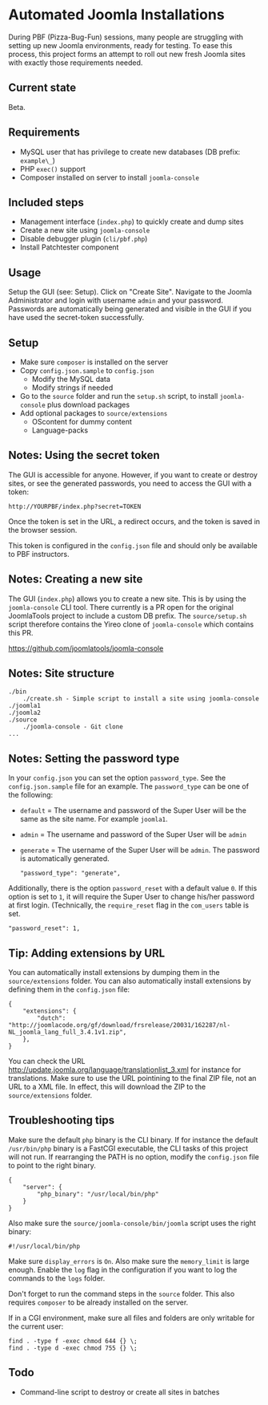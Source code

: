 # Automated Joomla Installations
During PBF (Pizza-Bug-Fun) sessions, many people are struggling with
setting up new Joomla environments, ready for testing. To ease this
process, this project forms an attempt to roll out new fresh Joomla
sites with exactly those requirements needed.

## Current state
Beta.

## Requirements
* MySQL user that has privilege to create new databases (DB prefix: `example\_`)
* PHP `exec()` support
* Composer installed on server to install `joomla-console`

## Included steps
* Management interface (`index.php`) to quickly create and dump sites
* Create a new site using `joomla-console`
* Disable debugger plugin (`cli/pbf.php`)
* Install Patchtester component

## Usage
Setup the GUI (see: Setup). Click on "Create Site". Navigate to the Joomla Administrator and login
with username `admin` and your password. Passwords are automatically being generated and visible in the GUI
if you have used the secret-token successfully.

## Setup
* Make sure `composer` is installed on the server
* Copy `config.json.sample` to `config.json`
    * Modify the MySQL data
    * Modify strings if needed
* Go to the `source` folder and run the `setup.sh` script, to install `joomla-console` plus download packages
* Add optional packages to `source/extensions`
    * OScontent for dummy content
    * Language-packs

## Notes: Using the secret token
The GUI is accessible for anyone. However, if you want to create or destroy sites, or see the generated passwords,
you need to access the GUI with a token:

    http://YOURPBF/index.php?secret=TOKEN

Once the token is set in the URL, a redirect occurs, and the token is saved in the browser session.

This token is configured in the `config.json` file and should only be available to PBF instructors.

## Notes: Creating a new site
The GUI (`index.php`) allows you to create a new site. This is by using the `joomla-console` CLI tool.
There currently is a PR open for the original JoomlaTools project to include a custom DB prefix.
The `source/setup.sh` script therefore contains the Yireo clone of `joomla-console` which contains this PR.

https://github.com/joomlatools/joomla-console

## Notes: Site structure
```
./bin
    ./create.sh - Simple script to install a site using joomla-console
./joomla1
./joomla2
./source
    ./joomla-console - Git clone 
...
```

## Notes: Setting the password type
In your `config.json` you can set the option `password_type`.
See the `config.json.sample` file for an example.
The `password_type` can be one of the following:
* `default` = The username and password of the Super User will be the same as the site name. For example `joomla1`.
* `admin` = The username and password of the Super User will be `admin`
* `generate` = The username of the Super User will be `admin`. The password is automatically generated.

    ```
    "password_type": "generate",
    ```

Additionally, there is the option `password_reset` with a default value `0`. If this option is set
to `1`, it will require the Super User to change his/her password at first login. (Technically, the
`require_reset` flag in the `com_users` table is set.

    "password_reset": 1,

## Tip: Adding extensions by URL
You can automatically install extensions by dumping them in the `source/extensions` folder. You can
also automatically install extensions by defining them in the `config.json` file:

    {
        "extensions": {
            "dutch": "http://joomlacode.org/gf/download/frsrelease/20031/162287/nl-NL_joomla_lang_full_3.4.1v1.zip",
        },
    }

You can check the URL http://update.joomla.org/language/translationlist_3.xml for instance for
translations. Make sure to use the URL pointining to the final ZIP file, not an URL to a XML file.
In effect, this will download the ZIP to the `source/extensions` folder.

## Troubleshooting tips
Make sure the default `php` binary is the CLI binary. If for instance the default `/usr/bin/php` binary is a FastCGI executable, the
CLI tasks of this project will not run. If rearranging the PATH is no option, modify the `config.json` file to point to the right binary.

    {
        "server": {
            "php_binary": "/usr/local/bin/php"
        }
    }

Also make sure the `source/joomla-console/bin/joomla` script uses the right binary:

    #!/usr/local/bin/php

Make sure `display_errors` is `On`. Also make sure the `memory_limit` is large enough. Enable the `log` flag in the configuration if
you want to log the commands to the `logs` folder.

Don't forget to run the command steps in the `source` folder. This also requires `composer` to be already installed on the server.

If in a CGI environment, make sure all files and folders are only writable for the current user:

    find . -type f -exec chmod 644 {} \;
    find . -type d -exec chmod 755 {} \;

## Todo
* Command-line script to destroy or create all sites in batches
